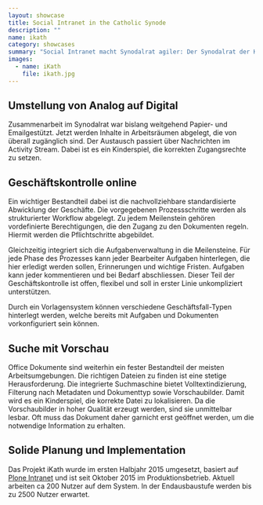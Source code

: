 ```yaml
---
layout: showcase
title: Social Intranet in the Catholic Synode
description: ""
name: ikath
category: showcases
summary: "Social Intranet macht Synodalrat agiler: Der Synodalrat der Katholischen Kirche im Kanton Zürich hat die Generalerneuerung der IT-Infrastruktur gestartet. Teil davon - das Social Intranet, um die verschiedenen Gremien und Organisationen enger anzubinden."
images:
  - name: iKath
    file: ikath.jpg
---
```


## Umstellung von Analog auf Digital

Zusammenarbeit im Synodalrat war bislang weitgehend Papier- und Emailgestützt. Jetzt werden Inhalte in Arbeitsräumen abgelegt, die von überall zugänglich sind. Der Austausch passiert über Nachrichten im Activity Stream. Dabei ist es ein Kinderspiel, die korrekten Zugangsrechte zu setzen.

## Geschäftskontrolle online

Ein wichtiger Bestandteil dabei ist die nachvollziehbare standardisierte Abwicklung der Geschäfte. Die vorgegebenen Prozessschritte werden als strukturierter Workflow abgelegt. Zu jedem Meilenstein gehören vordefinierte Berechtigungen, die den Zugang zu den Dokumenten regeln. Hiermit werden die Pflichtschritte abgebildet.

Gleichzeitig integriert sich die Aufgabenverwaltung in die Meilensteine. Für jede Phase des Prozesses kann jeder Bearbeiter Aufgaben hinterlegen, die hier erledigt werden sollen, Erinnerungen und wichtige Fristen. Aufgaben kann jeder kommentieren und bei Bedarf abschliessen. Dieser Teil der Geschäftskontrolle ist offen, flexibel und soll in erster Linie unkompliziert unterstützen. 

Durch ein Vorlagensystem können verschiedene Geschäftsfall-Typen hinterlegt werden, welche bereits mit Aufgaben und Dokumenten vorkonfiguriert sein können.

## Suche mit Vorschau

Office Dokumente sind weiterhin ein fester Bestandteil der meisten Arbeitsumgebungen. Die richtigen Dateien zu finden ist eine stetige Herausforderung. Die integrierte Suchmaschine bietet Volltextindizierung, Filterung nach Metadaten und Dokumenttyp sowie Vorschaubilder. Damit wird es ein Kinderspiel, die korrekte Datei zu lokalisieren. Da die Vorschaubilder in hoher Qualität erzeugt werden, sind sie unmittelbar lesbar. Oft muss das Dokument daher garnicht erst geöffnet werden, um die notwendige Information zu erhalten.

## Solide Planung und Implementation

Das Projekt iKath wurde im ersten Halbjahr 2015 umgesetzt, basiert auf <a href="http://ploneintranet.com">Plone Intranet</a>  und ist seit Oktober 2015 im Produktionsbetrieb. Aktuell arbeiten ca 200 Nutzer auf dem System. In der Endausbaustufe werden bis zu 2500 Nutzer erwartet.

